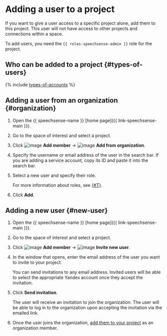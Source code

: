 # Adding a user to a project

If you want to give a user access to a specific project alone, add them to this project. This user will not have access to other projects and connections within a space.

To add users, you need the `{{ roles-speechsense-admin }}` role for the project.

## Who can be added to a project {#types-of-users}

{% include [types-of-accounts](../../../_includes/speechsense/types-of-accounts.md) %}

## Adding a user from an organization {#organization}

1. Open the {{ speechsense-name }} [home page]({{ link-speechsense-main }}).
1. Go to the space of interest and select a project.
1. Click ![image](../../../_assets/console-icons/person-plus.svg) **Add member** → ![image](../../../_assets/console-icons/persons.svg) **Add from organization**.
1. Specify the username or email address of the user in the search bar. If you are adding a service account, copy its ID and paste it into the search bar.
1. Select a new user and specify their role.

   For more information about roles, see [{#T}](../../security/index.md).

1. Click **Add**.

## Adding a new user {#new-user}

1. Open the {{ speechsense-name }} [home page]({{ link-speechsense-main }}).
1. Go to the space of interest and select a project.
1. Click ![image](../../../_assets/console-icons/person-plus.svg) **Add member** → ![image](../../../_assets/console-icons/person-plus.svg) **Invite new user**.
1. In the window that opens, enter the email address of the user you want to invite to your project.

   You can send invitations to any email address. Invited users will be able to select the appropriate Yandex account once they accept the invitation.

1. Click **Send invitation**.

   The user will receive an invitation to join the organization. The user will be able to log in to the organization upon accepting the invitation via the emailed link.

1. Once the user joins the organization, [add them to your project](#organization) as an organization member.
